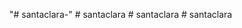 "# santaclara-" 
#   s a n t a c l a r a  
 #   s a n t a c l a r a  
 #   s a n t a c l a r a  
 